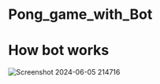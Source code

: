 # Pong_game_with_Bot
# How bot works
![Screenshot 2024-06-05 214716](https://github.com/Shuvo018/Pong_game_with_Bot/assets/80082187/29c76c80-516b-440d-a265-513056b64ca9)
